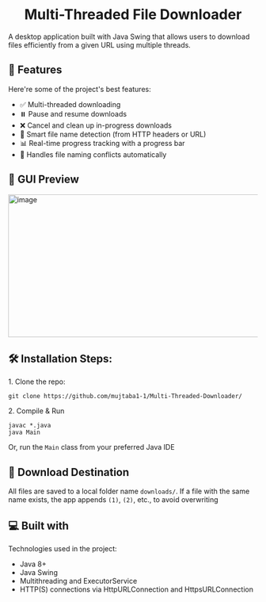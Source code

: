 <h1 align="center" id="title">Multi-Threaded File Downloader</h1>

<p id="description">A desktop application built with Java Swing that allows users to download files efficiently from a given URL using multiple threads.</p>

  
  
<h2>🧐 Features</h2>

Here're some of the project's best features:

*   ✅ Multi-threaded downloading
*   ⏸️ Pause and resume downloads
*   ❌ Cancel and clean up in-progress downloads
*   🧠 Smart file name detection (from HTTP headers or URL)
*   📊 Real-time progress tracking with a progress bar
*   💾 Handles file naming conflicts automatically

<h2>📸 GUI Preview</h2>

<img width="530" height="288" alt="image" src="https://github.com/user-attachments/assets/e30ef259-c2e1-4110-a4b4-316894e33c2e" />


<h2>🛠️ Installation Steps:</h2>

<p>1. Clone the repo:</p>

```
git clone https://github.com/mujtaba1-1/Multi-Threaded-Downloader/
```

<p>2. Compile &amp; Run</p>

```
javac *.java
java Main
```
Or, run the `Main` class from your preferred Java IDE

<h2>📂 Download Destination</h2>

All files are saved to a local folder name `downloads/`. If a file with the same name exists,
the app appends `(1)`, `(2)`, etc., to avoid overwriting

<h2>💻 Built with</h2>

Technologies used in the project:

*   Java 8+
*   Java Swing
*   Multithreading and ExecutorService
*   HTTP(S) connections via HttpURLConnection and HttpsURLConnection
